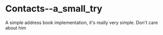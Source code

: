 # Contacts--a_small_try
A simple address book implementation, it's really very simple. Don't care about him

